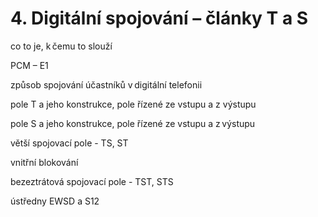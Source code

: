 # 4. Digitální spojování – články T a S

co to je, k čemu to slouží 

PCM – E1 

způsob spojování účastníků v digitální telefonii  

pole T a jeho konstrukce, pole řízené ze vstupu a z výstupu 

pole S a jeho konstrukce, pole řízené ze vstupu a z výstupu 

větší spojovací pole  - TS, ST 

vnitřní blokování 

bezeztrátová spojovací pole  - TST, STS  

ústředny EWSD a S12  

